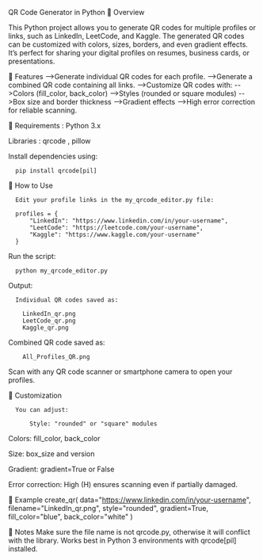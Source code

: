 QR Code Generator in Python
📌 Overview

This Python project allows you to generate QR codes for multiple profiles or links, such as LinkedIn, LeetCode, and Kaggle.
The generated QR codes can be customized with colors, sizes, borders, and even gradient effects.
It’s perfect for sharing your digital profiles on resumes, business cards, or presentations.

🔹 Features
-->Generate individual QR codes for each profile.
-->Generate a combined QR code containing all links.
-->Customize QR codes with:
-->Colors (fill_color, back_color)
-->Styles (rounded or square modules)
-->Box size and border thickness
-->Gradient effects
-->High error correction for reliable scanning.

🔹 Requirements : Python 3.x

 Libraries : qrcode , pillow

Install dependencies using:

      pip install qrcode[pil]

🔹 How to Use

      Edit your profile links in the my_qrcode_editor.py file:

      profiles = {
          "LinkedIn": "https://www.linkedin.com/in/your-username",
          "LeetCode": "https://leetcode.com/your-username",
          "Kaggle": "https://www.kaggle.com/your-username"
      }


Run the script:

      python my_qrcode_editor.py


Output:
  
      Individual QR codes saved as:

        LinkedIn_qr.png
        LeetCode_qr.png
        Kaggle_qr.png


Combined QR code saved as:

        All_Profiles_QR.png


Scan with any QR code scanner or smartphone camera to open your profiles.

🔹 Customization

      You can adjust:

          Style: "rounded" or "square" modules

Colors: fill_color, back_color

Size: box_size and version

Gradient: gradient=True or False

Error correction: High (H) ensures scanning even if partially damaged.

🔹 Example
      create_qr(
          data="https://www.linkedin.com/in/your-username",
          filename="LinkedIn_qr.png",
           style="rounded",
          gradient=True,
          fill_color="blue",
          back_color="white"
      )

🔹 Notes
Make sure the file name is not qrcode.py, otherwise it will conflict with the library.
Works best in Python 3 environments with qrcode[pil] installed.
